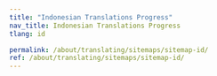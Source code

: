 ```yaml
---
title: "Indonesian Translations Progress"
nav_title: Indonesian Translations Progress
tlang: id

permalink: /about/translating/sitemaps/sitemap-id/
ref: /about/translating/sitemaps/sitemap-id/
---
```

